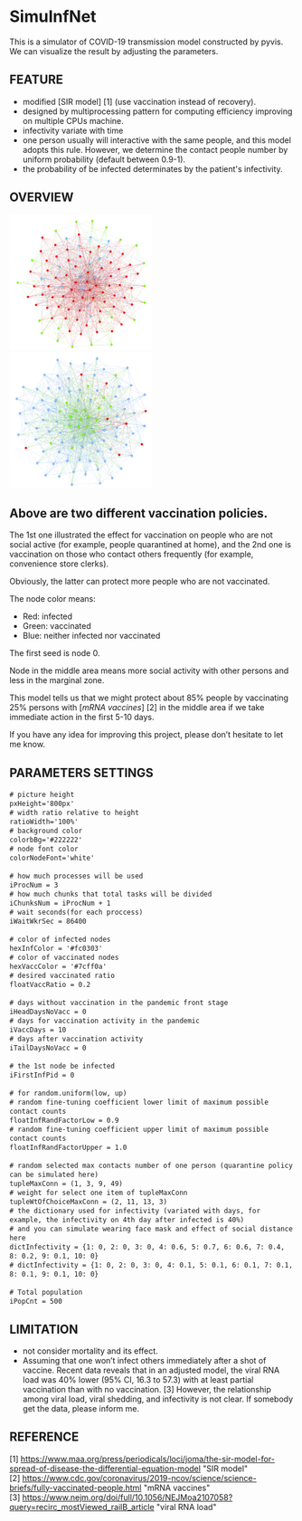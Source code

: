 # SimuInfNet
This is a simulator of COVID-19 transmission model constructed by pyvis.  
We can visualize the result by adjusting the parameters.

FEATURE
-------
*   modified [SIR model] [1] (use vaccination instead of recovery).
*   designed by multiprocessing pattern for computing efficiency improving on multiple CPUs machine.
*   infectivity variate with time
*   one person usually will interactive with the same people, and this model adopts this rule. However, we determine the contact people number by uniform probability (default between 0.9-1).
*   the probability of be infected determinates by the patient's infectivity. 

OVERVIEW
-------- 
<img src="./SamplePic/VaccOnBorder.png" alt="vaccinate on people not social active" width="50%" height="50%">
<img src="./SamplePic/VaccOnSocialActive.png" alt="vaccinate on social active people" width="50%" height="50%">

## Above are two different vaccination policies.
The 1st one illustrated the effect for vaccination on people who are not social active (for example, people quarantined at home), and the 2nd one is vaccination on those who contact others frequently (for example, convenience store clerks).  

Obviously, the latter can protect more people who are not vaccinated.  

The node color means:  
*   Red: infected
*   Green: vaccinated
*   Blue: neither infected nor vaccinated

The first seed is node 0.  

Node in the middle area means more social activity with other persons and less in the marginal zone.  

This model tells us that we might protect about 85% people by vaccinating 25% persons with [*mRNA vaccines*] [2] in the middle area if we take immediate action in the first 5-10 days.

If you have any idea for improving this project, please don’t hesitate to let me know.  

PARAMETERS SETTINGS
-------------------
    # picture height
    pxHeight='800px'
    # width ratio relative to height
    ratioWidth='100%'
    # background color
    colorbBg='#222222'
    # node font color
    colorNodeFont='white'
    
    # how much processes will be used
    iProcNum = 3
    # how much chunks that total tasks will be divided
    iChunksNum = iProcNum + 1
    # wait seconds(for each proccess) 
    iWaitWkrSec = 86400

    # color of infected nodes
    hexInfColor = '#fc0303'
    # color of vaccinated nodes
    hexVaccColor = '#7cff0a'
    # desired vaccinated ratio 
    floatVaccRatio = 0.2
    
    # days without vaccination in the pandemic front stage 
    iHeadDaysNoVacc = 0
    # days for vaccination activity in the pandemic
    iVaccDays = 10
    # days after vaccination activity
    iTailDaysNoVacc = 0
    
    # the 1st node be infected
    iFirstInfPid = 0
    
    # for random.uniform(low, up)
    # random fine-tuning coefficient lower limit of maximum possible contact counts
    floatInfRandFactorLow = 0.9
    # random fine-tuning coefficient upper limit of maximum possible contact counts
    floatInfRandFactorUpper = 1.0
    
    # random selected max contacts number of one person (quarantine policy can be simulated here)
    tupleMaxConn = (1, 3, 9, 49)
    # weight for select one item of tupleMaxConn
    tupleWtOfChoiceMaxConn = (2, 11, 13, 3)
    # the dictionary used for infectivity (variated with days, for example, the infectivity on 4th day after infected is 40%)
    # and you can simulate wearing face mask and effect of social distance here 
    dictInfectivity = {1: 0, 2: 0, 3: 0, 4: 0.6, 5: 0.7, 6: 0.6, 7: 0.4, 8: 0.2, 9: 0.1, 10: 0}
    # dictInfectivity = {1: 0, 2: 0, 3: 0, 4: 0.1, 5: 0.1, 6: 0.1, 7: 0.1, 8: 0.1, 9: 0.1, 10: 0}
    
    # Total population
    iPopCnt = 500


LIMITATION
----------
*   not consider mortality and its effect.
*   Assuming that one won’t infect others immediately after a shot of vaccine. Recent data reveals that in an adjusted model, the viral RNA load was 40% lower (95% CI, 16.3 to 57.3) with at least partial vaccination than with no vaccination. [3] However, the relationship among viral load, viral shedding, and infectivity is not clear. If somebody get the data, please inform me.


REFERENCE
---------
[1] https://www.maa.org/press/periodicals/loci/joma/the-sir-model-for-spread-of-disease-the-differential-equation-model "SIR model"  
[2] https://www.cdc.gov/coronavirus/2019-ncov/science/science-briefs/fully-vaccinated-people.html "mRNA vaccines"  
[3] https://www.nejm.org/doi/full/10.1056/NEJMoa2107058?query=recirc_mostViewed_railB_article "viral RNA load"  
